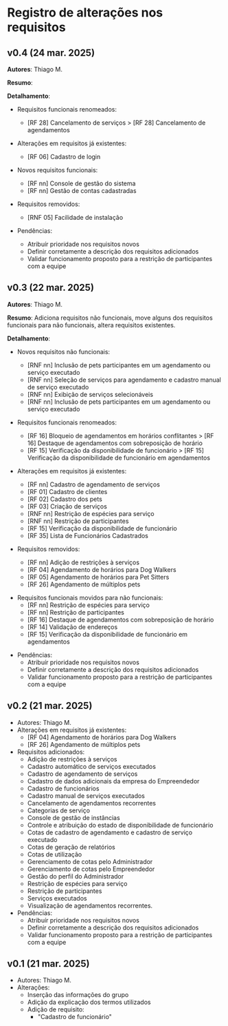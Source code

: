 # Registro de alterações nos requisitos

## v0.4 (24 mar. 2025)
**Autores**: Thiago M.  

**Resumo**: 

**Detalhamento**:
	
- Requisitos funcionais renomeados:
	* [RF 28] Cancelamento de serviços > [RF 28] Cancelamento de agendamentos
	
- Alterações em requisitos já existentes:
	+ [RF 06] Cadastro de login
	
- Novos requisitos funcionais:
	+ [RF nn] Console de gestão do sistema
	+ [RF nn] Gestão de contas cadastradas
	
 - Requisitos removidos:
    * [RNF 05] Facilidade de instalação

- Pendências:
	+ Atribuír prioridade nos requisitos novos
	+ Definir corretamente a descrição dos requisitos adicionados
	+ Validar funcionamento proposto para a restrição de participantes com a equipe

## v0.3 (22 mar. 2025)
**Autores**: Thiago M.  

**Resumo**: Adiciona requisitos não funcionais, move alguns dos requisitos funcionais para não funcionais, altera requisitos existentes.  

**Detalhamento**:
- Novos requisitos não funcionais:
	+ [RNF nn] Inclusão de pets participantes em um agendamento ou serviço executado
	+ [RNF nn] Seleção de serviços para agendamento e cadastro manual de serviço executado
	+ [RNF nn] Exibição de serviços selecionáveis
	+ [RNF nn] Inclusão de pets participantes em um agendamento ou serviço executado
	
- Requisitos funcionais renomeados:
	* [RF 16] Bloqueio de agendamentos em horários conflitantes > [RF 16] Destaque de agendamentos com sobreposição de horário
	* [RF 15] Verificação da disponibilidade de funcionário > [RF 15] Verificação da disponibilidade de funcionário em agendamentos
	
- Alterações em requisitos já existentes:
	+ [RF nn] Cadastro de agendamento de serviços
	* [RF 01] Cadastro de clientes
	* [RF 02] Cadastro dos pets
	* [RF 03] Criação de serviços
	* [RNF nn] Restrição de espécies para serviço
	* [RNF nn] Restrição de participantes
	* [RF 15] Verificação da disponibilidade de funcionário
	* [RF 35] Lista de Funcionários Cadastrados
	
 - Requisitos removidos:
    * [RF nn] Adição de restrições à serviços
    * [RF 04] Agendamento de horários para Dog Walkers
    * [RF 05] Agendamento de horários para Pet Sitters
   	* [RF 26] Agendamento de múltiplos pets
   	
+ Requisitos funcionais movidos para não funcionais:
	* [RF nn] Restrição de espécies para serviço
	* [RF nn] Restrição de participantes
	* [RF 16] Destaque de agendamentos com sobreposição de horário
	* [RF 14] Validação de endereços
	* [RF 15] Verificação da disponibilidade de funcionário em agendamentos
	
- Pendências:
	+ Atribuír prioridade nos requisitos novos
	+ Definir corretamente a descrição dos requisitos adicionados
	+ Validar funcionamento proposto para a restrição de participantes com a equipe

## v0.2 (21 mar. 2025)
- Autores: Thiago M.
- Alterações em requisitos já existentes:
	* [RF 04] Agendamento de horários para Dog Walkers 
	* [RF 26] Agendamento de múltiplos pets
 - Requisitos adicionados:
    * Adição de restrições à serviços
    * Cadastro automático de serviços executados
    * Cadastro de agendamento de serviços
    * Cadastro de dados adicionais da empresa do Empreendedor
    * Cadastro de funcionários
    * Cadastro manual de serviços executados
    * Cancelamento de agendamentos recorrentes
    * Categorias de serviço
    * Console de gestão de instâncias
    * Controle e atribuição do estado de disponibilidade de funcionário
    * Cotas de cadastro de agendamento e cadastro de serviço executado
    * Cotas de geração de relatórios
    * Cotas de utilização
    * Gerenciamento de cotas pelo Administrador
    * Gerenciamento de cotas pelo Empreendedor
    * Gestão do perfil do Administrador
    * Restrição de espécies para serviço
    * Restrição de participantes
    * Serviços executados
    * Visualização de agendamentos recorrentes.
- Pendências:
	+ Atribuír prioridade nos requisitos novos
	+ Definir corretamente a descrição dos requisitos adicionados
	+ Validar funcionamento proposto para a restrição de participantes com a equipe

## v0.1 (21 mar. 2025)
- Autores: Thiago M.
- Alterações:
	* Inserção das informações do grupo
    * Adição da explicação dos termos utilizados
    * Adição de requisito:
      + "Cadastro de funcionário"
      


